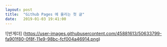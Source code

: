 ```yaml
---
layout: post
title:  "Github Pages 에 올리는 첫 글"
date:   2019-01-03 19:41:00
---
```

![반게더] (https://user-images.githubusercontent.com/45881613/50633799-fa901f80-0f8f-11e9-98bc-fcf004a46914.png)
